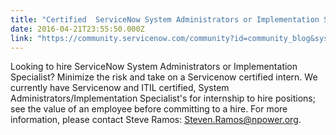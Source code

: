 ```yaml
---
title: "Certified  ServiceNow System Administrators or Implementation Specialist"
date: 2016-04-21T23:55:50.000Z
link: "https://community.servicenow.com/community?id=community_blog&sys_id=8afd262ddbd0dbc01dcaf3231f96192c"
---
```

<p>Looking to hire ServiceNow System Administrators or Implementation Specialist? Minimize the risk and take on a Servicenow certified intern. We currently have Servicenow and ITIL certified, System Administrators/Implementation Specialist's for internship to hire positions; see the value of an employee before committing to a hire. For more information, please contact Steve Ramos: <a title="even.Ramos@npower.org" href="mailto:Steven.Ramos@npower.org">Steven.Ramos@npower.org</a>. </p>